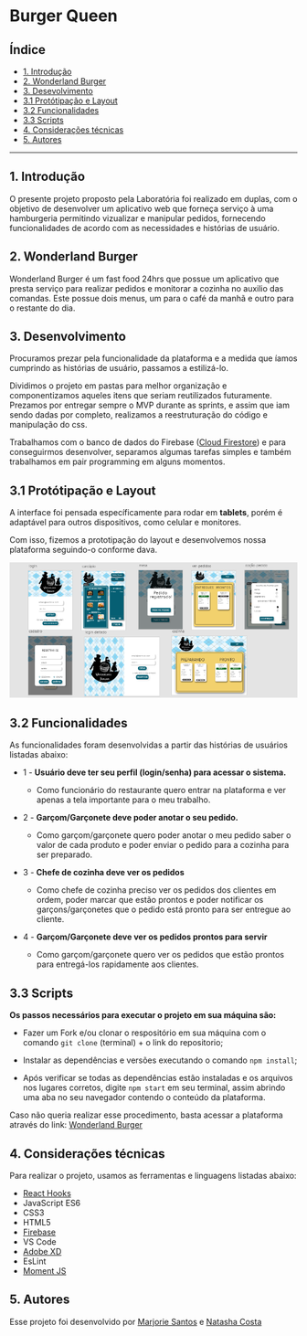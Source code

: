 # Burger Queen

## Índice

- [1. Introdução](#1-introdução)
- [2. Wonderland Burger](#2-Wonderland-Burger)
- [3. Desevolvimento](#3-desenvolvimento)
- [3.1 Protótipação e Layout](#3.1-Protótipação-e-Layout)
- [3.2 Funcionalidades](#3.2-Funcionalidades)
- [3.3 Scripts](#3.3-Scripts)
- [4. Considerações técnicas](#4-considerações-técnicas)
- [5. Autores](#5-autores)

---

## 1.  Introdução
O presente projeto proposto pela Laboratória foi realizado em duplas, com o objetivo de desenvolver um aplicativo web que forneça serviço à uma hamburgeria permitindo vizualizar e manipular pedidos, fornecendo funcionalidades de acordo com as necessidades e histórias de usuário.

## 2. Wonderland Burger
Wonderland Burger é um fast food 24hrs que possue um aplicativo que presta serviço para realizar pedidos e monitorar a cozinha no auxilio das comandas.
Este possue dois menus, um para o café da manhã e outro para o restante do dia.

## 3. Desenvolvimento

Procuramos prezar pela funcionalidade da plataforma e a medida que íamos cumprindo as histórias de usuário, passamos a estilizá-lo.

Dividimos o projeto em pastas para melhor organização e componentizamos aqueles itens que seriam reutilizados futuramente. Prezamos por entregar sempre o MVP durante as sprints, e assim que iam sendo dadas por completo, realizamos a reestruturação do código e manipulação do css.

Trabalhamos com o banco de dados do Firebase ([Cloud Firestore](https://firebase.google.com/docs/firestore)) e para conseguirmos desenvolver, separamos algumas tarefas simples e também trabalhamos em pair programming em alguns momentos.

## 3.1 Protótipação e Layout
A interface foi pensada específicamente para rodar em **tablets**, porém é adaptável para outros dispositivos, como celular e monitores.

Com isso, fizemos a prototipação do layout e desenvolvemos nossa plataforma seguindo-o conforme dava.

<img src='./src/assets/img-readme.png' alt='foto da prototipação'>

## 3.2 Funcionalidades
As funcionalidades foram desenvolvidas a partir das histórias de usuários listadas abaixo:

* 1 -  **Usuário deve ter seu perfil (login/senha) para acessar o sistema.**
    * Como funcionário do restaurante quero entrar na plataforma e ver apenas a tela importante para o meu trabalho.

* 2 -  **Garçom/Garçonete deve poder anotar o seu pedido.**
    * Como garçom/garçonete quero poder anotar o meu pedido saber o valor de cada produto e poder enviar o pedido para a cozinha para ser preparado.

* 3 -  **Chefe de cozinha deve ver os pedidos**
    * Como chefe de cozinha preciso ver os pedidos dos clientes em ordem, poder marcar que estão prontos e poder notificar os garçons/garçonetes que o pedido está pronto para ser entregue ao cliente.

* 4 -  **Garçom/Garçonete deve ver os pedidos prontos para servir**
    * Como garçom/garçonete quero ver os pedidos que estão prontos para entregá-los rapidamente aos clientes.

## 3.3 Scripts
**Os passos necessários para executar o projeto em sua máquina são:**

* Fazer um Fork e/ou clonar o respositório em sua máquina com o comando ``git clone`` (terminal) + o link do repositorio;

* Instalar as dependências e versões executando o comando ``npm install``;

* Após verificar se todas as dependências estão instaladas e os arquivos nos lugares corretos, digite ``npm start`` em seu terminal, assim abrindo uma aba no seu navegador contendo o conteúdo da plataforma.

Caso não queria realizar esse procedimento, basta acessar a plataforma através do link: [Wonderland Burger](https://projeto-burger-queen.web.app/)


## 4. Considerações técnicas
Para realizar o projeto, usamos as ferramentas e linguagens listadas abaixo:
 * [React Hooks](https://pt-br.reactjs.org/docs/hooks-intro.html)
 * JavaScript ES6
 * CSS3
 * HTML5
 * [Firebase](https://firebase.google.com/?hl=pt-br&gclid=CjwKCAjwydP5BRBREiwA-qrCGpsV3qyJ3VBVODmltHe5VV48ByzCX6US883DlHkqgHUSxbW3vBH77BoCfocQAvD_BwE)
 * VS Code
 * [Adobe XD](https://www.adobe.com/br/products/xd.html)
 * EsLint
 * [Moment JS](https://momentjs.com/)

## 5. Autores

Esse projeto foi desenvolvido por [Marjorie Santos](https://github.com/MarjorieSantos) e [Natasha Costa](https://github.com/narodrigues)
